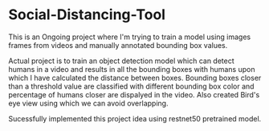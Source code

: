 # Social-Distancing-Tool
This is an Ongoing project where I'm trying to train a model using images frames from videos and manually annotated bounding box values.

Actual project is to train an object detection model which can detect humans in a video and results in all the bounding boxes with humans upon which I have calculated the distance between boxes. Bounding boxes closer than a threshold value are classified with different bounding box color and percentage of humans closer are dispalyed in the video. Also created Bird's eye view using which we can avoid overlapping. 

Sucessfully implemented this project idea using restnet50 pretrained model.



